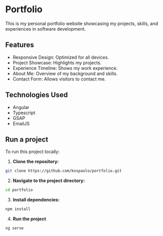 # Portfolio

This is my personal portfolio website showcasing my projects, skills, and experiences in software development.

## Features

- Responsive Design: Optimized for all devices.
- Project Showcase: Highlights my projects.
- Experience Timeline: Shows my work experience.
- About Me: Overview of my background and skills.
- Contact Form: Allows visitors to contact me.
  
## Technologies Used

- Angular
- Typescript
- GSAP
- EmailJS
  
## Run a project

To run this project locally:

1. **Clone the repository:**
   
```bash
git clone https://github.com/kospaolo/portfolio.git
```

2. **Navigate to the project directory:**
   
```bash
cd portfolio
```

3. **Install dependencies:**
   
```bash
npm install
```

4. **Run the project**

```bash
ng serve
```
